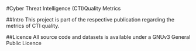 #Cyber Threat Intelligence (CTI)Quality Metrics

##Intro
This project is part of the respective publication regarding the metrics of CTI quality. 

##Licence
All source code and datasets is available under a GNUv3 General Public Licence 
